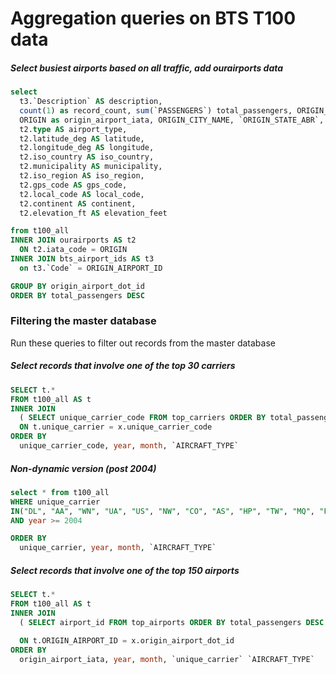 # Aggregation queries on BTS T100 data


##### Select busiest airports based on all traffic, add ourairports data

```sql
select 
  t3.`Description` AS description,
  count(1) as record_count, sum(`PASSENGERS`) total_passengers, ORIGIN_AIRPORT_ID as origin_airport_dot_id, 
  ORIGIN as origin_airport_iata, ORIGIN_CITY_NAME, `ORIGIN_STATE_ABR`, ORIGIN_WAC,
  t2.type AS airport_type,
  t2.latitude_deg AS latitude,
  t2.longitude_deg AS longitude,
  t2.iso_country AS iso_country,
  t2.municipality AS municipality,
  t2.iso_region AS iso_region,
  t2.gps_code AS gps_code,
  t2.local_code AS local_code,
  t2.continent AS continent,
  t2.elevation_ft AS elevation_feet

from t100_all
INNER JOIN ourairports AS t2
  ON t2.iata_code = ORIGIN
INNER JOIN bts_airport_ids AS t3
  on t3.`Code` = ORIGIN_AIRPORT_ID

GROUP BY origin_airport_dot_id
ORDER BY total_passengers DESC
```



### Filtering the master database

Run these queries to filter out records from the master database

##### Select records that involve one of the top 30 carriers

```sql
SELECT t.* 
FROM t100_all AS t
INNER JOIN
  ( SELECT unique_carrier_code FROM top_carriers ORDER BY total_passengers DESC LIMIT 30) AS x    
  ON t.unique_carrier = x.unique_carrier_code
ORDER BY
  unique_carrier_code, year, month, `AIRCRAFT_TYPE`
```


##### Non-dynamic version (post 2004)

```sql
select * from t100_all
WHERE unique_carrier
IN("DL", "AA", "WN", "UA", "US", "NW", "CO", "AS", "HP", "TW", "MQ", "FL", "B6", "OO", "EV", "XE", "HA", "BA", "QX", "YV", "F9", "AC", "9E", "OH", "ZW", "NK", "TZ", "KH", "LH", "XJ")
AND year >= 2004

ORDER BY
  unique_carrier, year, month, `AIRCRAFT_TYPE`
```

##### Select records that involve one of the top 150 airports

```sql
SELECT t.* 
FROM t100_all AS t
INNER JOIN
  ( SELECT airport_id FROM top_airports ORDER BY total_passengers DESC LIMIT 150) AS x
    
  ON t.ORIGIN_AIRPORT_ID = x.origin_airport_dot_id
ORDER BY
  origin_airport_iata, year, month, `unique_carrier` `AIRCRAFT_TYPE`
```
